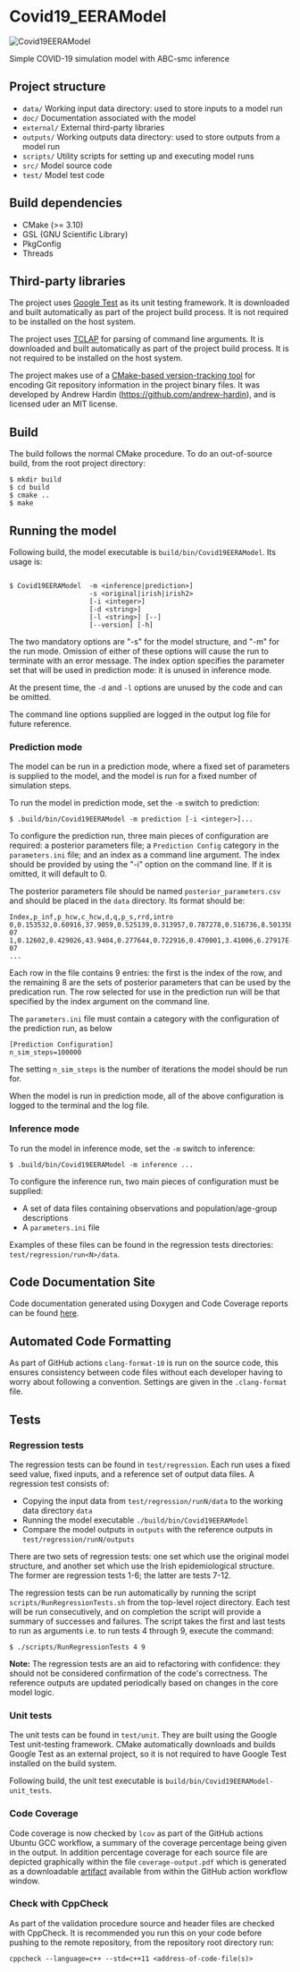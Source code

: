 # Covid19_EERAModel
![Covid19EERAModel](https://github.com/ScottishCovidResponse/Covid19_EERAModel/workflows/Covid19EERAModel/badge.svg?branch=dev)

Simple COVID-19 simulation model with ABC-smc inference

## Project structure
 * `data/` Working input data directory: used to store inputs to a model run
 * `doc/` Documentation associated with the model
 * `external/` External third-party libraries
 * `outputs/` Working outputs data directory: used to store outputs from a model run
 * `scripts/` Utility scripts for setting up and executing model runs
 * `src/` Model source code
 * `test/` Model test code

## Build dependencies
 * CMake (>= 3.10)
 * GSL (GNU Scientific Library)
 * PkgConfig
 * Threads

## Third-party libraries
The project uses [Google Test](https://github.com/google/googletest) as its unit testing framework. It
is downloaded and built automatically as part of the project build process. It is not required to be
installed on the host system.

The project uses [TCLAP](http://tclap.sourceforge.net/) for parsing of command line arguments. It is
downloaded and built automatically as part of the project build process. It is not required to be 
installed on the host system.

The project makes use of a [CMake-based version-tracking tool](https://github.com/andrew-hardin/cmake-git-version-tracking)
for encoding Git repository information in the project binary files. It was developed by
Andrew Hardin (https://github.com/andrew-hardin), and is licensed uder an MIT license.

## Build
The build follows the normal CMake procedure. To do an out-of-source build, from the root project
directory:
```
$ mkdir build
$ cd build
$ cmake ..
$ make
```

## Running the model
Following build, the model executable is `build/bin/Covid19EERAModel`. Its usage is:
```

$ Covid19EERAModel  -m <inference|prediction>]
                    -s <original|irish|irish2>
                    [-i <integer>] 
                    [-d <string>]
                    [-l <string>] [--]
                    [--version] [-h]

```
The two mandatory options are "-s" for the model structure, and "-m" for the run mode. Omission of
either of these options will cause the run to terminate with an error message. The index option 
specifies the parameter set that will be used in prediction mode: it is unused in inference mode.

At the present time, the `-d` and `-l` options are unused by the code and can be omitted.

The command line options supplied are logged in the output log file for future reference.

### Prediction mode
The model can be run in a prediction mode, where a fixed set of parameters is supplied to the model,
and the model is run for a fixed number of simulation steps.

To run the model in prediction mode, set the `-m` switch to prediction:
```
$ .build/bin/Covid19EERAModel -m prediction [-i <integer>]...
```
To configure the prediction run, three main pieces of configuration are required: a posterior parameters
file; a `Prediction Config` category in the `parameters.ini` file; and an index as a command line
argument. The index should be provided by using the "-i" option on the command line. If it is omitted,
it will default to 0.

The posterior parameters file should be named `posterior_parameters.csv` and should be placed in the
`data` directory. Its format should be:
```
Index,p_inf,p_hcw,c_hcw,d,q,p_s,rrd,intro
0,0.153532,0.60916,37.9059,0.525139,0.313957,0.787278,0.516736,8.50135E-07
1,0.12602,0.429026,43.9404,0.277644,0.722916,0.470001,3.41006,6.27917E-07
...
```
Each row in the file contains 9 entries: the first is the index of the row, and the remaining 8 are 
the sets of posterior parameters that can be used by the predication run. The row selected for use 
in the prediction run will be that specified by the index argument on the command line.

The `parameters.ini` file must contain a category with the configuration of the prediction run, as
below
```
[Prediction Configuration]
n_sim_steps=100000
```
The setting `n_sim_steps` is the number of iterations the model should be run for. 

When the model is run in prediction mode, all of the above configuration is logged to the terminal
and the log file.

### Inference mode
To run the model in inference mode, set the `-m` switch to inference:
```
$ .build/bin/Covid19EERAModel -m inference ...
```
To configure the inference run, two main pieces of configuration must be supplied:
  * A set of data files containing observations and population/age-group descriptions
  * A `parameters.ini` file

Examples of these files can be found in the regression tests directories: `test/regression/run<N>/data`.

## Code Documentation Site

Code documentation generated using Doxygen and Code Coverage reports can be found [here](https://scottishcovidresponse.github.io/Covid19_EERAModel/).

## Automated Code Formatting

As part of GitHub actions `clang-format-10` is run on the source code, this ensures consistency between code files without each developer having to worry about following a convention. Settings are given in the `.clang-format` file.

## Tests

### Regression tests
The regression tests can be found in `test/regression`. Each run uses a fixed seed value, fixed inputs,
and a reference set of output data files. A regression test consists of:

* Copying the input data from `test/regression/runN/data` to the working data directory `data`
* Running the model executable `./build/bin/Covid19EERAModel`
* Compare the model outputs in `outputs` with the reference outputs in `test/regression/runN/outputs`

There are two sets of regression tests: one set which use the original model structure, and another 
set which use the Irish epidemiological structure. The former are regression tests 1-6; the latter
are tests 7-12.

The regression tests can be run automatically by running the script `scripts/RunRegressionTests.sh` 
from the top-level roject directory. Each test will be run consecutively, and on completion the 
script will provide a summary of successes and failures. The script takes the first and last tests
to run as arguments i.e. to run tests 4 through 9, execute the command:
```
$ ./scripts/RunRegressionTests 4 9
```

**Note:** The regression tests are an aid to refactoring with confidence: they should not be considered
confirmation of the code's correctness. The reference outputs are updated periodically based on 
changes in the core model logic.

### Unit tests
The unit tests can be found in `test/unit`. They are built using the Google Test unit-testing framework.
CMake automatically downloads and builds Google Test as an external project, so it is not required to have
Google Test installed on the build system.

Following build, the unit test executable is `build/bin/Covid19EERAModel-unit_tests`.

### Code Coverage
Code coverage is now checked by `lcov` as part of the GitHub actions Ubuntu GCC workflow, a summary of the coverage percentage being given in the output. In addition percentage coverage for each source file are depicted graphically within the file `coverage-output.pdf` which is generated as a downloadable [artifact](https://help.github.com/en/actions/configuring-and-managing-workflows/persisting-workflow-data-using-artifacts) available from within the GitHub action workflow window.

### Check with CppCheck

As part of the validation procedure source and header files are checked with CppCheck. It is recommended you run this on your code before
pushing to the remote repository, from the repository root directory run:

`cppcheck --language=c++ --std=c++11 <address-of-code-file(s)>`
